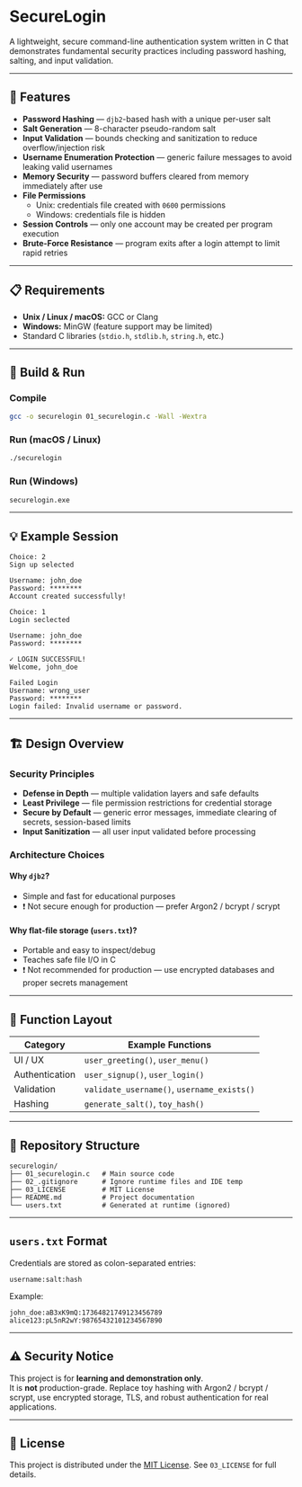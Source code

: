 # SecureLogin

A lightweight, secure command-line authentication system written in C that demonstrates fundamental security practices including password hashing, salting, and input validation.

---

## 🔐 Features

- **Password Hashing** — `djb2`-based hash with a unique per-user salt  
- **Salt Generation** — 8-character pseudo-random salt  
- **Input Validation** — bounds checking and sanitization to reduce overflow/injection risk  
- **Username Enumeration Protection** — generic failure messages to avoid leaking valid usernames  
- **Memory Security** — password buffers cleared from memory immediately after use  
- **File Permissions**  
  - Unix: credentials file created with `0600` permissions  
  - Windows: credentials file is hidden  
- **Session Controls** — only one account may be created per program execution  
- **Brute-Force Resistance** — program exits after a login attempt to limit rapid retries

---

## 📋 Requirements

- **Unix / Linux / macOS:** GCC or Clang  
- **Windows:** MinGW (feature support may be limited)  
- Standard C libraries (`stdio.h`, `stdlib.h`, `string.h`, etc.)

---

## 🚀 Build & Run

### Compile
```bash
gcc -o securelogin 01_securelogin.c -Wall -Wextra
```

### Run (macOS / Linux)
```bash
./securelogin
```

### Run (Windows)
```bash
securelogin.exe
```

---

## 💡 Example Session

```
Choice: 2  
Sign up selected

Username: john_doe  
Password: ********  
Account created successfully!

Choice: 1  
Login seclected

Username: john_doe  
Password: ********  

✓ LOGIN SUCCESSFUL!  
Welcome, john_doe

Failed Login
Username: wrong_user  
Password: ********  
Login failed: Invalid username or password.
```
---

## 🏗️ Design Overview

### Security Principles
- **Defense in Depth** — multiple validation layers and safe defaults  
- **Least Privilege** — file permission restrictions for credential storage  
- **Secure by Default** — generic error messages, immediate clearing of secrets, session-based limits  
- **Input Sanitization** — all user input validated before processing

### Architecture Choices

#### Why `djb2`?
- Simple and fast for educational purposes  
- ❗ Not secure enough for production — prefer Argon2 / bcrypt / scrypt

#### Why flat-file storage (`users.txt`)?
- Portable and easy to inspect/debug  
- Teaches safe file I/O in C  
- ❗ Not recommended for production — use encrypted databases and proper secrets management

---

## 🧩 Function Layout

| Category       | Example Functions                        |
|----------------|------------------------------------------|
| UI / UX        | `user_greeting()`, `user_menu()`          |
| Authentication | `user_signup()`, `user_login()`          |
| Validation     | `validate_username()`, `username_exists()`|
| Hashing        | `generate_salt()`, `toy_hash()`           |

---

## 📁 Repository Structure

```
securelogin/
├── 01_securelogin.c   # Main source code
├── 02_.gitignore      # Ignore runtime files and IDE temp
├── 03_LICENSE         # MIT License
├── README.md          # Project documentation
└── users.txt          # Generated at runtime (ignored)
```

---

## `users.txt` Format

Credentials are stored as colon-separated entries:

```
username:salt:hash
```

Example:

```
john_doe:aB3xK9mQ:17364821749123456789
alice123:pL5nR2wY:98765432101234567890
```


---

## ⚠️ Security Notice

This project is for **learning and demonstration only**.  
It is **not** production-grade. Replace toy hashing with Argon2 / bcrypt / scrypt, use encrypted storage, TLS, and robust authentication for real applications.

---

## 📄 License


This project is distributed under the [MIT License](03_LICENSE). See `03_LICENSE` for full details.




